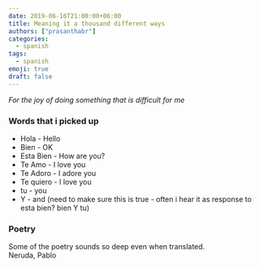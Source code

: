 ```yaml
---
date: 2019-06-16T21:00:00+06:00
title: Meaning it a thousand different ways
authors: ["prasanthabr"]
categories:
  - spanish
tags:
  - spanish
emoji: true
draft: false
---
```

_For the joy of doing something that is difficult for me_

### Words that i picked up  
* Hola - Hello
* Bien - OK
* Esta Bien - How are you?
* Te Amo - I love you
* Te Adoro - I adore you
* Te quiero - I love you
* tu - you
* Y - and (need to make sure this is true - often i hear it as response to esta bien? bien Y tu)


### Poetry
Some of the poetry sounds so deep even when translated.  
Neruda, Pablo
